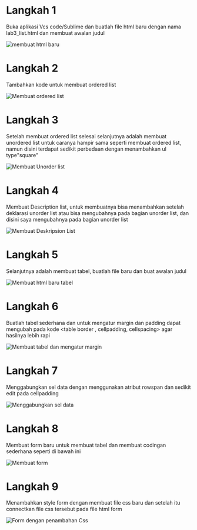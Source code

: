 # Langkah 1
 Buka aplikasi Vcs code/Sublime dan buatlah file html baru dengan nama lab3_list.html dan membuat awalan judul
 
 ![membuat html baru](https://user-images.githubusercontent.com/81844622/115103651-bc12a900-9f7d-11eb-86e5-d3c3377d4613.png)

# Langkah 2
Tambahkan kode untuk membuat ordered list

![Membuat ordered list](https://user-images.githubusercontent.com/81844622/115103723-570b8300-9f7e-11eb-831f-cfe71046af29.png)

# Langkah 3
Setelah membuat ordered list selesai selanjutnya adalah membuat unordered list untuk caranya hampir sama seperti membuat ordered list,
namun disini terdapat sedikit perbedaan dengan menambahkan ul type"square"

![Membuat Unorder list](https://user-images.githubusercontent.com/81844622/115103789-c7b29f80-9f7e-11eb-9d76-b9c1c10394e1.png)

# Langkah 4
Membuat Description list, untuk membuatnya bisa menambahkan setelah deklarasi unorder list atau bisa mengubahnya pada bagian unorder list,
dan disini saya mengubahnya pada bagian unorder list

![Membuat Deskripsion List](https://user-images.githubusercontent.com/81844622/115103853-46a7d800-9f7f-11eb-848e-75392b93896c.png)

# Langkah 5
Selanjutnya adalah membuat tabel, buatlah file baru dan buat awalan judul

![Membuat html baru tabel](https://user-images.githubusercontent.com/81844622/115103952-a69e7e80-9f7f-11eb-9156-3edd534c16ce.png)

# Langkah 6
Buatlah tabel sederhana dan untuk mengatur margin dan padding dapat mengubah pada kode <table border , cellpadding, cellspacing> agar hasilnya lebih rapi

![Membuat tabel dan mengatur margin](https://user-images.githubusercontent.com/81844622/115104041-35130000-9f80-11eb-845f-a0df670795d4.png)

# Langkah 7
Menggabungkan sel data dengan menggunakan atribut rowspan dan sedikit edit pada cellpadding

![Menggabungkan sel data](https://user-images.githubusercontent.com/81844622/115104110-92a74c80-9f80-11eb-8515-34f95dab711a.png)

# Langkah 8
Membuat form baru untuk membuat tabel dan membuat codingan sederhana seperti di bawah ini

![Membuat form](https://user-images.githubusercontent.com/81844622/115104278-a7381480-9f81-11eb-8bb6-ba9a38c37652.png)

# Langkah 9
Menambahkan style form dengan membuat file css baru dan setelah itu connectkan file css tersebut pada file html form

![Form dengan penambahan Css](https://user-images.githubusercontent.com/81844622/115104360-1ca3e500-9f82-11eb-9716-b53f0fea7ecf.png)










 
